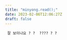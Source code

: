 ```yaml
---
title: "minyong.read();"
date: 2023-02-06T12:06:27Z
draft: false
---
```

     잘 보이나요 ? ?  ???? ? ? 


